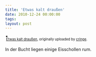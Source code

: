 ```yaml
---
title: 'Etwas kalt draußen'
date: 2010-12-24 00:00:00 
tags: 
layout: post
---
```

<div style="text-align: left; padding: 3px;">
<a href="http://www.flickr.com/photos/cringe/5288263498/" title="photo sharing"><img src="http://farm6.static.flickr.com/5246/5288263498_e64dd6f2c0.jpg" style="border: solid 2px #000000;" alt="" /></a>
<br />
<span style="font-size: 0.8em; margin-top: 0px;"><a href="http://www.flickr.com/photos/cringe/5288263498/">Etwas kalt draußen</a>, originally uploaded by <a href="http://www.flickr.com/people/cringe/">cringe</a>.</span>
</div>
<p>
In der Bucht liegen einige Eisschollen rum.
</p>
